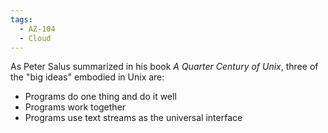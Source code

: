 ```yaml
---
tags:
  - AZ-104
  - Cloud
---
```

As Peter Salus summarized in his book _A Quarter Century of Unix_, three of the "big ideas" embodied in Unix are:

- Programs do one thing and do it well
- Programs work together
- Programs use text streams as the universal interface
